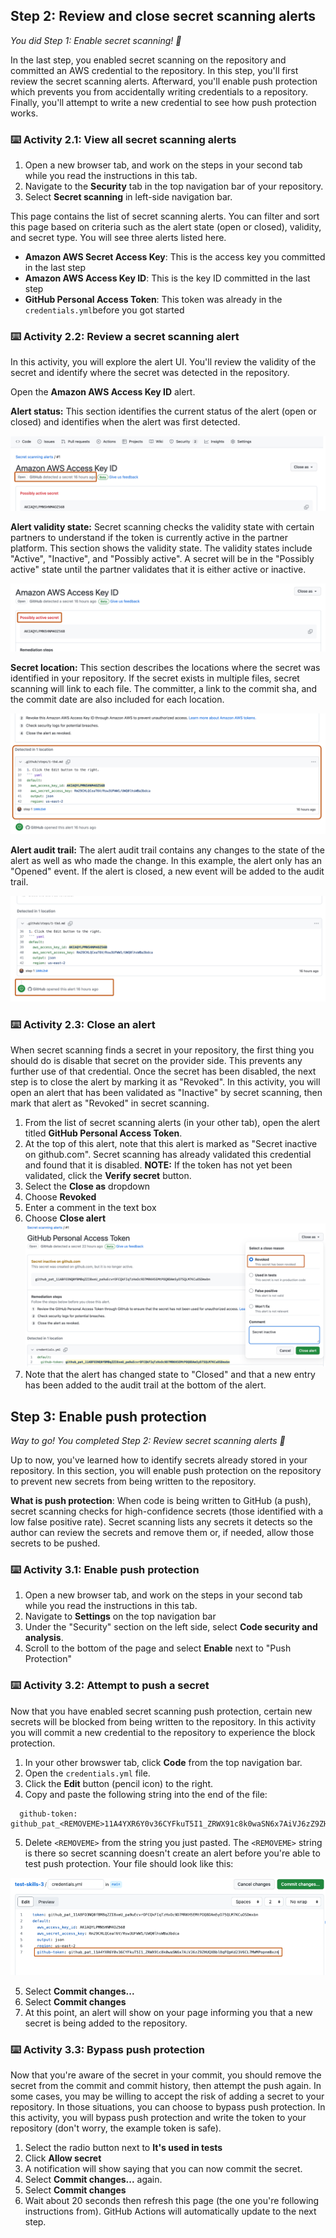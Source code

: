 <!--
  <<< Author notes: Step 2 >>>
  Start this step by acknowledging the previous step.
  Define terms and link to docs.github.com.
  TBD-step-2-notes.
-->

## Step 2: Review and close secret scanning alerts

_You did Step 1: Enable secret scanning! :tada:_

In the last step, you enabled secret scanning on the repository and committed an AWS credential to the repository. In this step, you'll first review the secret scanning alerts. Afterward, you'll enable push protection which prevents you from accidentally writing credentials to a repository. Finally, you'll attempt to write a new credential to see how push protection works.

### :keyboard: Activity 2.1: View all secret scanning alerts

1. Open a new browser tab, and work on the steps in your second tab while you read the instructions in this tab.
2. Navigate to the **Security** tab in the top navigation bar of your repository.
3. Select **Secret scanning** in left-side navigation bar.

This page contains the list of secret scanning alerts. You can filter and sort this page based on criteria such as the alert state (open or closed), validity, and secret type. You will see three alerts listed here.
 - **Amazon AWS Secret Access Key**: This is the access key you committed in the last step
 - **Amazon AWS Access Key ID**: This is the key ID committed in the last step
 - **GitHub Personal Access Token**: This token was already in the `credentials.yml`before you got started

### :keyboard: Activity 2.2: Review a secret scanning alert

In this activity, you will explore the alert UI. You'll review the validity of the secret and identify where the secret was detected in the repository. 

Open the **Amazon AWS Access Key ID** alert.

**Alert status:** This section identifies the current status of the alert (open or closed) and identifies when the alert was first detected.

![alert-status.png](/images/alert-status.png)

**Alert validity state:** Secret scanning checks the validity state with certain partners to understand if the token is currently active in the partner platform. This section shows the validity state. The validity states include "Active", "Inactive", and "Possibly active". A secret will be in the "Possibly active" state until the partner validates that it is either active or inactive.

![alert-validity-state.png](/images/alert-validity-state.png)

**Secret location:** This section describes the locations where the secret was identified in your repository. If the secret exists in multiple files, secret scanning will link to each file. The committer, a link to the commit sha, and the commit date are also included for each location.

![secret-location.png](/images/secret-location.png)

**Alert audit trail:** The alert audit trail contains any changes to the state of the alert as well as who made the change. In this example, the alert only has an "Opened" event. If the alert is closed, a new event will be added to the audit trail.

![audit-trail.png](/images/audit-trail.png)

### :keyboard: Activity 2.3: Close an alert

When secret scanning finds a secret in your repository, the first thing you should do is disable that secret on the provider side. This prevents any further use of that credential. Once the secret has been disabled, the next step is to close the alert by marking it as "Revoked". In this activity, you will open an alert that has been validated as "Inactive" by secret scanning, then mark that alert as "Revoked" in secret scanning.

1. From the list of secret scanning alerts (in your other tab), open the alert titled **GitHub Personal Access Token**.
2. At the top of this alert, note that this alert is marked as "Secret inactive on github.com". Secret scanning has already validated this credential and found that it is disabled. 
   **NOTE:** If the token has not yet been validated, click the **Verify secret** button.
3. Select the **Close as** dropdown
4. Choose **Revoked**
5. Enter a comment in the text box
6. Choose **Close alert**
   ![revoke-token.png](/images/revoke-token.png)
7. Note that the alert has changed state to "Closed" and that a new entry has been added to the audit trail at the bottom of the alert.

## Step 3: Enable push protection

_Way to go! You completed Step 2: Review secret scanning alerts  :tada:_

Up to now, you've learned how to identify secrets already stored in your repository. In this section, you will enable push protection on the repository to prevent new secrets from being written to the repository.

**What is push protection**: When code is being written to GitHub (a push), secret scanning checks for high-confidence secrets (those identified with a low false positive rate). Secret scanning lists any secrets it detects so the author can review the secrets and remove them or, if needed, allow those secrets to be pushed.

### :keyboard: Activity 3.1: Enable push protection

1. Open a new browser tab, and work on the steps in your second tab while you read the instructions in this tab.
2. Navigate to **Settings** on the top navigation bar
3. Under the "Security" section on the left side, select **Code security and analysis**.
4. Scroll to the bottom of the page and select **Enable** next to "Push Protection"

### :keyboard: Activity 3.2: Attempt to push a secret

Now that you have enabled secret scanning push protection, certain new secrets will be blocked from being written to the repository. In this activity you will commit a new credential to the repository to experience the block protection.

1. In your other browswer tab, click **Code** from the top navigation bar.
2. Open the `credentials.yml` file.
3. Click the **Edit** button (pencil icon) to the right.
4. Copy and paste the following string into the end of the file:
```  
  github-token: github_pat_<REMOVEME>11A4YXR6Y0v36CYFkuT5I1_ZRWX91c8k0waSN6x7AiVJ6zZ9ZHUQXBblBqFQpKd23V6CL7MWMPopnmBxzn
```
5. Delete `<REMOVEME>` from the string you just pasted. The `<REMOVEME>` string is there so secret scanning doesn't create an alert before you're able to test push protection. Your file should look like this:

![push-protection.png](/images/push-protection.png)

 5. Select **Commit changes...**
 6. Select **Commit changes**
 7. At this point, an alert will show on your page informing you that a new secret is being added to the repository.

### :keyboard: Activity 3.3: Bypass push protection

Now that you're aware of the secret in your commit, you should remove the secret from the commit and commit history, then attempt the push again. In some cases, you may be willing to accept the risk of adding a secret to your repository. In those situations, you can choose to bypass push protection. In this activity, you will bypass push protection and write the token to your repository (don't worry, the example token is safe).

1. Select the radio button next to **It's used in tests**
2. Click **Allow secret**
3. A notification will show saying that you can now commit the secret.
4. Select **Commit changes...** again.
5. Select **Commit changes**
6. Wait about 20 seconds then refresh this page (the one you're following instructions from). GitHub Actions will automatically update to the next step.
